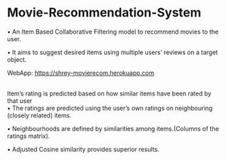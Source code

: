 # Movie-Recommendation-System

• An Item Based Collaborative Filtering model to recommend movies to the user.

• It aims to suggest desired items using multiple users’ reviews on a target object.



WebApp:
 https://shrey-movierecom.herokuapp.com
 
 
<br> 
 Item’s rating is predicted based on how similar items have been rated by that user
 <br>
• The ratings are predicted using the user’s own ratings on neighbouring (closely related) items.

• Neighbourhoods are defined by similarities among items.(Columns of the ratings matrix).

• Adjusted Cosine similarity provides superior results.
<br /> 

